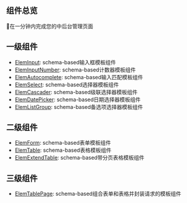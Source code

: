 ## 组件总览

🚀在一分钟内完成您的中后台管理页面

## 一级组件
- [ElemInput](/elem-input/): schema-based输入框模板组件
- [ElemInputNumber](/elem-input-number/): schema-based计数器模板组件
- [ElemAutocomplete](/elem-autocomplete/): schema-based输入匹配模板组件
- [ElemSelect](/elem-select/): schema-based选择器模板组件
- [ElemCascader](/elem-cascader/): schema-based级联选择器模板组件
- [ElemDatePicker](/elem-date-picker/): schema-based日期选择器模板组件
- [ElemListGroup](/elem-list-group/): schema-based备选项选择器模板组件

## 二级组件

- [ElemForm](/elem-form/): schema-based表单模板组件
- [ElemTable](/elem-table/): schema-based表格模板组件
- [ElemExtendTable](/elem-extend-table/): schema-based带分页表格模板组件

## 三级组件
- [ElemTablePage](/elem-table-page/): schema-based组合表单和表格并封装请求的模板组件